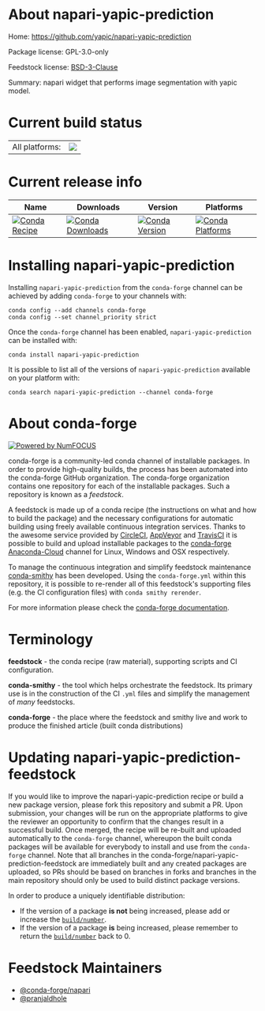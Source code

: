About napari-yapic-prediction
=============================

Home: https://github.com/yapic/napari-yapic-prediction

Package license: GPL-3.0-only

Feedstock license: [BSD-3-Clause](https://github.com/conda-forge/napari-yapic-prediction-feedstock/blob/master/LICENSE.txt)

Summary: napari widget that performs image segmentation with yapic model.

Current build status
====================


<table><tr><td>All platforms:</td>
    <td>
      <a href="https://dev.azure.com/conda-forge/feedstock-builds/_build/latest?definitionId=15367&branchName=master">
        <img src="https://dev.azure.com/conda-forge/feedstock-builds/_apis/build/status/napari-yapic-prediction-feedstock?branchName=master">
      </a>
    </td>
  </tr>
</table>

Current release info
====================

| Name | Downloads | Version | Platforms |
| --- | --- | --- | --- |
| [![Conda Recipe](https://img.shields.io/badge/recipe-napari--yapic--prediction-green.svg)](https://anaconda.org/conda-forge/napari-yapic-prediction) | [![Conda Downloads](https://img.shields.io/conda/dn/conda-forge/napari-yapic-prediction.svg)](https://anaconda.org/conda-forge/napari-yapic-prediction) | [![Conda Version](https://img.shields.io/conda/vn/conda-forge/napari-yapic-prediction.svg)](https://anaconda.org/conda-forge/napari-yapic-prediction) | [![Conda Platforms](https://img.shields.io/conda/pn/conda-forge/napari-yapic-prediction.svg)](https://anaconda.org/conda-forge/napari-yapic-prediction) |

Installing napari-yapic-prediction
==================================

Installing `napari-yapic-prediction` from the `conda-forge` channel can be achieved by adding `conda-forge` to your channels with:

```
conda config --add channels conda-forge
conda config --set channel_priority strict
```

Once the `conda-forge` channel has been enabled, `napari-yapic-prediction` can be installed with:

```
conda install napari-yapic-prediction
```

It is possible to list all of the versions of `napari-yapic-prediction` available on your platform with:

```
conda search napari-yapic-prediction --channel conda-forge
```


About conda-forge
=================

[![Powered by
NumFOCUS](https://img.shields.io/badge/powered%20by-NumFOCUS-orange.svg?style=flat&colorA=E1523D&colorB=007D8A)](https://numfocus.org)

conda-forge is a community-led conda channel of installable packages.
In order to provide high-quality builds, the process has been automated into the
conda-forge GitHub organization. The conda-forge organization contains one repository
for each of the installable packages. Such a repository is known as a *feedstock*.

A feedstock is made up of a conda recipe (the instructions on what and how to build
the package) and the necessary configurations for automatic building using freely
available continuous integration services. Thanks to the awesome service provided by
[CircleCI](https://circleci.com/), [AppVeyor](https://www.appveyor.com/)
and [TravisCI](https://travis-ci.com/) it is possible to build and upload installable
packages to the [conda-forge](https://anaconda.org/conda-forge)
[Anaconda-Cloud](https://anaconda.org/) channel for Linux, Windows and OSX respectively.

To manage the continuous integration and simplify feedstock maintenance
[conda-smithy](https://github.com/conda-forge/conda-smithy) has been developed.
Using the ``conda-forge.yml`` within this repository, it is possible to re-render all of
this feedstock's supporting files (e.g. the CI configuration files) with ``conda smithy rerender``.

For more information please check the [conda-forge documentation](https://conda-forge.org/docs/).

Terminology
===========

**feedstock** - the conda recipe (raw material), supporting scripts and CI configuration.

**conda-smithy** - the tool which helps orchestrate the feedstock.
                   Its primary use is in the construction of the CI ``.yml`` files
                   and simplify the management of *many* feedstocks.

**conda-forge** - the place where the feedstock and smithy live and work to
                  produce the finished article (built conda distributions)


Updating napari-yapic-prediction-feedstock
==========================================

If you would like to improve the napari-yapic-prediction recipe or build a new
package version, please fork this repository and submit a PR. Upon submission,
your changes will be run on the appropriate platforms to give the reviewer an
opportunity to confirm that the changes result in a successful build. Once
merged, the recipe will be re-built and uploaded automatically to the
`conda-forge` channel, whereupon the built conda packages will be available for
everybody to install and use from the `conda-forge` channel.
Note that all branches in the conda-forge/napari-yapic-prediction-feedstock are
immediately built and any created packages are uploaded, so PRs should be based
on branches in forks and branches in the main repository should only be used to
build distinct package versions.

In order to produce a uniquely identifiable distribution:
 * If the version of a package **is not** being increased, please add or increase
   the [``build/number``](https://docs.conda.io/projects/conda-build/en/latest/resources/define-metadata.html#build-number-and-string).
 * If the version of a package **is** being increased, please remember to return
   the [``build/number``](https://docs.conda.io/projects/conda-build/en/latest/resources/define-metadata.html#build-number-and-string)
   back to 0.

Feedstock Maintainers
=====================

* [@conda-forge/napari](https://github.com/conda-forge/napari/)
* [@pranjaldhole](https://github.com/pranjaldhole/)

